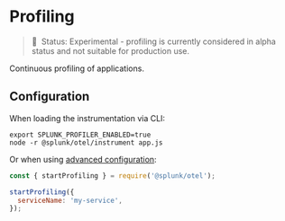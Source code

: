 # Profiling

> :construction: &nbsp;Status: Experimental - profiling is currently considered in alpha status and not suitable for production use.

Continuous profiling of applications.

## Configuration

When loading the instrumentation via CLI:

```
export SPLUNK_PROFILER_ENABLED=true
node -r @splunk/otel/instrument app.js
```

Or when using [advanced configuration](advanced-config.md):

```javascript
const { startProfiling } = require('@splunk/otel');

startProfiling({
  serviceName: 'my-service',
});
```
